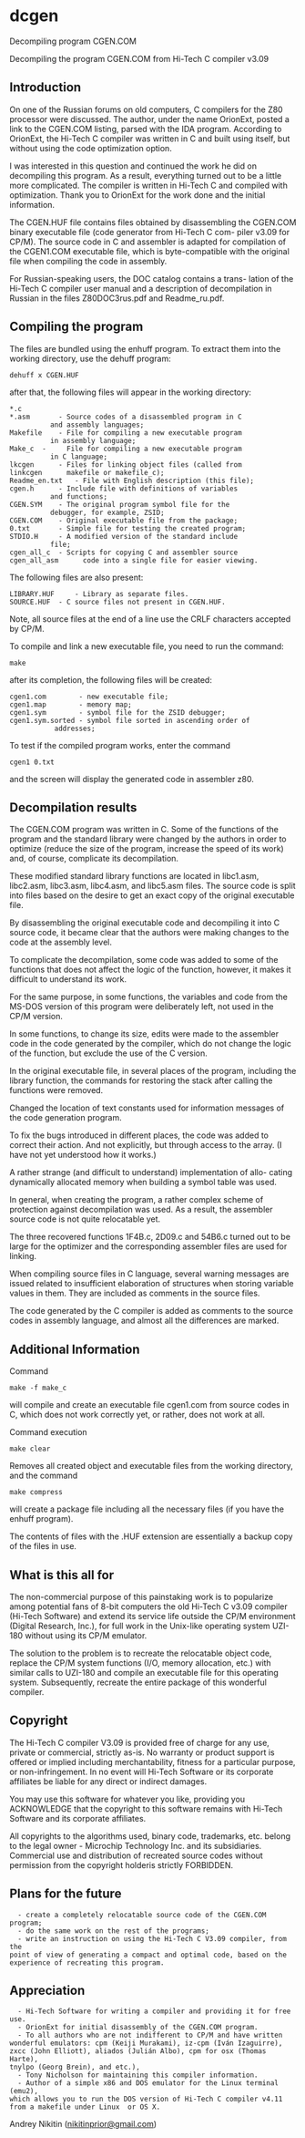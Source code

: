 # dcgen
Decompiling program CGEN.COM

Decompiling the program CGEN.COM from Hi-Tech C compiler v3.09


Introduction
------------

On one of the Russian forums on old computers, C compilers
for the Z80 processor were discussed. The author, under the name
OrionExt, posted a link to the CGEN.COM listing, parsed with the
IDA program. According to OrionExt, the Hi-Tech C compiler was
written in C and built using itself, but without using the code
optimization option.

I was interested in this question and continued the work he
did on decompiling this program. As a result, everything turned out
to be a little more complicated. The compiler is written in Hi-Tech
C and compiled with optimization. Thank you to OrionExt for the work
done and the initial information.

The CGEN.HUF file contains files obtained by disassembling the
CGEN.COM binary executable file (code generator from Hi-Tech C com-
piler v3.09 for CP/M). The source code in C and assembler is adapted
for compilation of the CGEN1.COM executable file, which is
byte-compatible with the original file when compiling the code in
assembly.

For Russian-speaking users, the DOC catalog contains a trans-
lation of the Hi-Tech C compiler user manual and a description of
decompilation in Russian in the files Z80DOC3rus.pdf and Readme_ru.pdf. 

Compiling the program
---------------------

The files are bundled using the enhuff program. To extract them
into the working directory, use the dehuff program:

	dehuff x CGEN.HUF

after that, the following files will appear in the working directory:

	*.c
	*.asm		- Source codes of a disassembled program in C
			  and assembly languages;
	Makefile	- File for compiling a new executable program
			  in assembly language;
	Make_c	- 	  File for compiling a new executable program
			  in C language;
	lkcgen		- Files for linking object files (called from
	linkcgen	  makefile or makefile_с);
	Readme_en.txt	- File with English description (this file);
	cgen.h		- Include file with definitions of variables
			  and functions;
	CGEN.SYM	- The original program symbol file for the 
			  debugger, for example, ZSID; 
	CGEN.COM	- Original executable file from the package;
	0.txt		- Simple file for testing the created program;
	STDIO.H		- A modified version of the standard include
			  file;
	cgen_all_c	- Scripts for copying C and assembler source
	cgen_all_asm	  code into a single file for easier viewing.
		
The following files are also present:

	LIBRARY.HUF 	- Library as separate files.
	SOURCE.HUF 	- C source files not present in CGEN.HUF. 

Note, all source files at the end of a line use the CRLF characters
accepted by CP/M. 

To compile and link a new executable file, you need to run the command:

	make

after its completion, the following files will be created:

	cgen1.com        - new executable file;
	cgen1.map        - memory map;
	cgen1.sym        - symbol file for the ZSID debugger;
	cgen1.sym.sorted - symbol file sorted in ascending order of
			   addresses; 

To test if the compiled program works, enter the command

	cgen1 0.txt

and the screen will display the generated code in assembler z80.


Decompilation results
---------------------

The CGEN.COM program was written in C. Some of the functions of the
program and the standard library were changed by the authors in order to
optimize (reduce the size of the program, increase the speed of its work)
and, of course, complicate its decompilation.

These modified standard library functions are located in libc1.asm,
libc2.asm, libc3.asm, libc4.asm, and libc5.asm files. The source code is
split into files based on the desire to get an exact copy of the original
executable file.

By disassembling the original executable code and decompiling it into
C source code, it became clear that the authors were making changes to the
code at the assembly level.

To complicate the decompilation, some code was added to some of the
functions that does not affect the logic of the function, however, it makes
it difficult to understand its work.

For the same purpose, in some functions, the variables and code from
the MS-DOS version of this program were deliberately left, not used in the
CP/M version.

In some functions, to change its size, edits were made to the assembler
code in the code generated by the compiler, which do not change the logic of
the function, but exclude the use of the C version.

In the original executable file, in several places of the program,
including the library function, the commands for restoring the stack after
calling the functions were removed.

Changed the location of text constants used for information messages
of the code generation program.

To fix the bugs introduced in different places, the code was added to
correct their action. And not explicitly, but through access to the array.
(I have not yet understood how it works.)

A rather strange (and difficult to understand) implementation of allo-
cating dynamically allocated memory when building a symbol table was used. 

In general, when creating the program, a rather complex scheme of
protection against decompilation was used. As a result, the assembler source
code is not quite relocatable yet.

The three recovered functions 1F4B.c, 2D09.c and 54B6.c turned out to
be large for the optimizer and the corresponding assembler files are used for
linking.

When compiling source files in C language, several warning messages are
issued related to insufficient elaboration of structures when storing variable
values in them. They are included as comments in the source files.

The code generated by the C compiler is added as comments to the source
codes in assembly language, and almost all the differences are marked. 

Additional Information
----------------------

Command

	make -f make_c

will compile and create an executable file cgen1.com from source codes in C,
which does not work correctly yet, or rather, does not work at all.

Command execution

	make clear

Removes all created object and executable files from the working directory,
and the command

	make compress

will create a package file including all the necessary files (if you have
the enhuff program).

The contents of files with the .HUF extension are essentially a backup
copy of the files in use. 

What is this all for
--------------------

The non-commercial purpose of this painstaking work is to popularize
among potential fans of 8-bit computers the old Hi-Tech C v3.09 compiler
(Hi-Tech Software) and extend its service life outside the CP/M environment
(Digital Research, Inc.), for full work in the Unix-like operating system
UZI-180 without using its CP/M emulator.

The solution to the problem is to recreate the relocatable object code,
replace the CP/M system functions (I/O, memory allocation, etc.) with similar
calls to UZI-180 and compile an executable file for this operating system.
Subsequently, recreate the entire package of this wonderful compiler.


Copyright
---------

The Hi-Tech C compiler V3.09 is provided free of charge for any use,
private or commercial, strictly as-is. No warranty or product support is
offered or implied including merchantability, fitness for a particular purpose,
or non-infringement. In no event will Hi-Tech Software or its corporate
affiliates be liable for any direct or indirect damages.

You may use this software for whatever you like, providing you ACKNOWLEDGE
that the copyright to this software remains with Hi-Tech Software and its
corporate affiliates.

All copyrights to the algorithms used, binary code, trademarks, etc. 
belong to the legal owner - Microchip Technology Inc. and its subsidiaries.
Commercial use and distribution of recreated source codes without permission
from the copyright holderis strictly FORBIDDEN.


Plans for the future
--------------------

      - create a completely relocatable source code of the CGEN.COM program;
      - do the same work on the rest of the programs;
      - write an instruction on using the Hi-Tech C V3.09 compiler, from the
	point of view of generating a compact and optimal code, based on the
	experience of recreating this program.


Appreciation
------------

      - Hi-Tech Software for writing a compiler and providing it for free use.
      - OrionExt for initial disassembly of the CGEN.COM program.
      - To all authors who are not indifferent to CP/M and have written
	wonderful emulators: cpm (Keiji Murakami), iz-cpm (Iván Izaguirre),
	zxcc (John Elliott), aliados (Julián Albo), cpm for osx (Thomas Harte),
	tnylpo (Georg Brein), and etc.),
      - Tony Nicholson for maintaining this compiler information.
      - Author of a simple x86 and DOS emulator for the Linux terminal (emu2),
	which allows you to run the DOS version of Hi-Tech C compiler v4.11
	from a makefile under Linux  or OS X.


Andrey Nikitin (nikitinprior@gmail.com)

